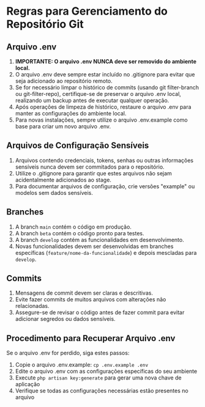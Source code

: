 # Regras para Gerenciamento do Repositório Git

## Arquivo .env

1. **IMPORTANTE: O arquivo .env NUNCA deve ser removido do ambiente local.**
2. O arquivo .env deve sempre estar incluído no .gitignore para evitar que seja adicionado ao repositório remoto.
3. Se for necessário limpar o histórico de commits (usando git filter-branch ou git-filter-repo), certifique-se de preservar o arquivo .env local, realizando um backup antes de executar qualquer operação.
4. Após operações de limpeza de histórico, restaure o arquivo .env para manter as configurações do ambiente local.
5. Para novas instalações, sempre utilize o arquivo .env.example como base para criar um novo arquivo .env.

## Arquivos de Configuração Sensíveis

1. Arquivos contendo credenciais, tokens, senhas ou outras informações sensíveis nunca devem ser commitados para o repositório.
2. Utilize o .gitignore para garantir que estes arquivos não sejam acidentalmente adicionados ao stage.
3. Para documentar arquivos de configuração, crie versões "example" ou modelos sem dados sensíveis.

## Branches

1. A branch `main` contém o código em produção.
2. A branch `beta` contém o código pronto para testes.
3. A branch `develop` contém as funcionalidades em desenvolvimento.
4. Novas funcionalidades devem ser desenvolvidas em branches específicas (`feature/nome-da-funcionalidade`) e depois mescladas para `develop`.

## Commits

1. Mensagens de commit devem ser claras e descritivas.
2. Evite fazer commits de muitos arquivos com alterações não relacionadas.
3. Assegure-se de revisar o código antes de fazer commit para evitar adicionar segredos ou dados sensíveis.

## Procedimento para Recuperar Arquivo .env

Se o arquivo .env for perdido, siga estes passos:

1. Copie o arquivo .env.example: `cp .env.example .env`
2. Edite o arquivo .env com as configurações específicas do seu ambiente
3. Execute `php artisan key:generate` para gerar uma nova chave de aplicação
4. Verifique se todas as configurações necessárias estão presentes no arquivo 